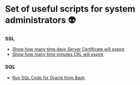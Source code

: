 # Set of useful scripts for system administrators  👽 

### SSL
  - [Show how many time days Server Certificate will expire](https://github.com/teymurgahramanov/Useful-scripts-for-sysadmins/blob/master/openssl_server_crt_days_until_expire)
  - [Show how many time minutes CRL will expire](https://github.com/teymurgahramanov/Useful-scripts-for-sysadmins/blob/master/openssl_crl_minutes_until_expire)
  
### SQL
  - [Run SQL Code for Oracle from Bash](https://github.com/teymurgahramanov/Useful-scripts-for-sysadmins/blob/master/sqlplus_bash.sh)
